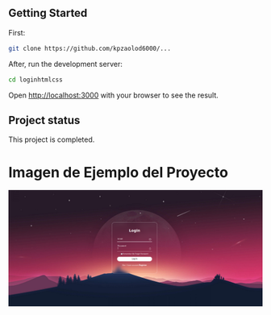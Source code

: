 ## Getting Started

First:
```bash
git clone https://github.com/kpzaolod6000/...

```
After, run the development server:

```bash
cd loginhtmlcss
```

Open [http://localhost:3000](http://localhost:3000) with your browser to see the result.

## Project status

This project is completed. 

# Imagen de Ejemplo del Proyecto

![img](./assets/imgs/img1.png)